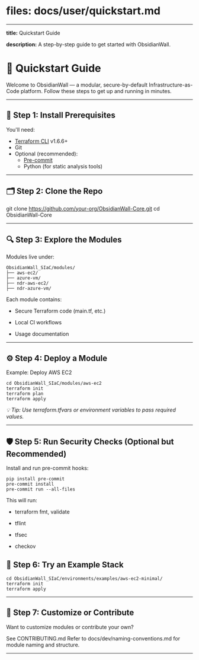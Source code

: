 
# files: docs/user/quickstart.md


---

**title:** Quickstart Guide

**description:** A step-by-step guide to get started with ObsidianWall.

# 🚀 Quickstart Guide

Welcome to ObsidianWall — a modular, secure-by-default Infrastructure-as-Code platform. Follow these steps to get up and running in minutes.

---

## 🧱 Step 1: Install Prerequisites

You'll need:

- [Terraform CLI](https://www.terraform.io/downloads.html) v1.6.6+
- Git
- Optional (recommended):
  - [Pre-commit](https://pre-commit.com/)  
  - Python (for static analysis tools)

---

## 🗂 Step 2: Clone the Repo


git clone https://github.com/your-org/ObsidianWall-Core.git
cd ObsidianWall-Core

---

## 🔍 Step 3: Explore the Modules
Modules live under:
```
ObsidianWall_SIaC/modules/
├── aws-ec2/
├── azure-vm/
├── ndr-aws-ec2/
├── ndr-azure-vm/
```
Each module contains:

 - Secure Terraform code (main.tf, etc.)

 - Local CI workflows

 - Usage documentation
---

## ⚙️ Step 4: Deploy a Module
Example: Deploy AWS EC2
```
cd ObsidianWall_SIaC/modules/aws-ec2
terraform init
terraform plan
terraform apply
```
_💡 Tip: Use terraform.tfvars or environment variables to pass required values._

---
## 🛡 Step 5: Run Security Checks (Optional but Recommended)
Install and run pre-commit hooks:
```
pip install pre-commit
pre-commit install
pre-commit run --all-files
```
This will run:

 - terraform fmt, validate

 - tflint

 - tfsec

 - checkov

## 🧪 Step 6: Try an Example Stack
```
cd ObsidianWall_SIaC/environments/examples/aws-ec2-minimal/
terraform init
terraform apply
```
---

## 🔄 Step 7: Customize or Contribute
Want to customize modules or contribute your own?

See CONTRIBUTING.md
Refer to docs/dev/naming-conventions.md for module naming and structure.

---
